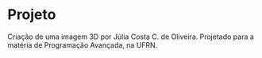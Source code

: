 # Projeto
Criação de uma imagem 3D por Júlia Costa C. de Oliveira. Projetado para a matéria de Programação Avançada, na UFRN. 

